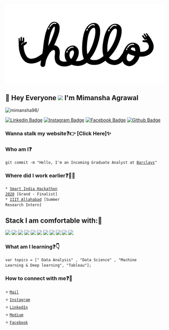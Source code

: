 <!--### Hi there 👋
**mimansha98/mimansha98** is a ✨ _special_ ✨ repository because its `README.md` (this file) appears on your GitHub profile.

Here are some ideas to get you started:

- 🔭 I’m currently working on ...
- 🌱 I’m currently learning ...
- 👯 I’m looking to collaborate on ...
- 🤔 I’m looking for help with ...
- 💬 Ask me about ...
- 📫 How to reach me: ...
- 😄 Pronouns: ...
- ⚡ Fun fact: ...
-->
<p align="center">
  <img src="https://github.com/mimansha98/mimansha98/blob/main/readme%20gif.gif">
</p>
 
## :rainbow: Hey Everyone <img src="https://raw.githubusercontent.com/iampavangandhi/iampavangandhi/master/gifs/Hi.gif" width="30px"> I'm Mimansha Agrawal
<p align="left"> <img src=https://komarev.com/ghpvc/?username=mimansha98 alt=mimansha98/></p>  

[![Linkedin Badge](https://img.shields.io/badge/linkedin-%230077B5.svg?&style=for-the-badge&logo=linkedin&logoColor=white)](https://www.linkedin.com/in/mimansha-agrawal-4aba94178/)
[![Instagram Badge](https://img.shields.io/badge/instagram-%23E4405F.svg?&style=for-the-badge&logo=instagram&logoColor=white)]()
[![Facebook Badge](https://img.shields.io/badge/facebook-%231877F2.svg?&style=for-the-badge&logo=facebook&logoColor=white)](https://www.facebook.com/mimansha.agarwal.1)
[![Github Badge](https://img.shields.io/badge/github-%23100000.svg?&style=for-the-badge&logo=github&logoColor=white)](https://github.com/mimansha98)
<!--[![Website Badge](https://img.shields.io/badge/Website-3b5998?style=flat-square&logo=google-chrome&logoColor=white)](https://iampavangandhi.github.io/)-->


### Wanna stalk my website:question::point_right: [Click Here]<!--(https://chandrikadeb7.github.io/)-->:sparkles:

### Who am I:question: 
<code>git commit -m "Hello, I'm an Incoming Graduate Analyst at [Barclays](https://home.barclays/)"</code>

### Where did I work earlier:question::woman_technologist:                
<code>* [Smart India Hackathon 2020](https://www.sih.gov.in/) [Grand - Finalist]</code>      
<code>* [IIIT Allahabad](https://www.iiita.ac.in/) [Summer Research Intern]</code>    

## Stack I am comfortable with::rocket:
<code><img height="50" src="https://www.vectorlogo.zone/logos/python/python-ar21.svg"></code>
<code><img height="50" src="https://github.com/AwesomeLogos/logomono/blob/gh-pages/logos/tableau-software.svg"></code>
<code><img height="50" src="https://www.vectorlogo.zone/logos/mysql/mysql-horizontal.svg"></code>
<code><img height="50" src="https://www.vectorlogo.zone/logos/github/github-ar21.svg"></code>
<code><img height="50" src="https://www.vectorlogo.zone/logos/jupyter/jupyter-ar21.svg"></code>
<code><img height="50" src="https://www.vectorlogo.zone/logos/numpy/numpy-ar21.svg"></code>
<code><img height="50" src="https://www.vectorlogo.zone/logos/tensorflow/tensorflow-ar21.svg"></code>
<code><img height="50" src="https://www.vectorlogo.zone/logos/amazon_aws/amazon_aws-ar21.svg"></code>
<code><img height="50" src="https://www.vectorlogo.zone/logos/json/json-ar21.svg"></code>
<code><img height="50" src="https://www.vectorlogo.zone/logos/w3_html5/w3_html5-ar21.svg"></code>
<code><img height="50" src="https://www.vectorlogo.zone/logos/ibm_cloud/ibm_cloud-ar21.svg"></code>
  
### What am I learning:question::point_down:	
<code>var topics = [" Data Analysis" , "Data Science" , "Machine Learning & Deep learning", "Tableau"];</code>

<!--### What are my featured projects:question::rocket:
<code>[100DaysOfCode](https://github.com/chandrikadeb7/100DaysOfCode)</code>:hourglass:     
<code>[Face Mask Detection](https://github.com/chandrikadeb7/Face-Mask-Detection)</code>:mask:  
<code>[GirlScript Twitter Bot](https://github.com/chandrikadeb7/Girlscript-Twitter-Bot)</code>:robot:  -->   


### How to connect with me:question::email:
:star: <code>[Mail](mailto:mimanshaagrawal1998@gmail.com)</code>    
:star: <code>[Instagram]()</code>  
:star: <code>[LinkedIn](https://www.linkedin.com/in/mimansha-agrawal-4aba94178/)</code>  
:star: <code>[Medium]()</code>  
:star: <code>[Facebook](https://www.facebook.com/mimansha.agarwal.1)</code>  
